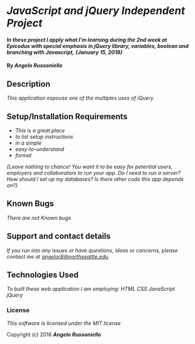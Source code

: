 # _JavaScript and jQuery Independent Project_

#### _In these project I apply what I'm learning during the 2nd week at Epicodus with special emphasis in jQuery library, variables, boolean and branching with Javascript, {January 15, 2018}_

#### By _**Angelo Russoniello**_

## Description

_This application espouse one of the multiples uses of iQuery_

## Setup/Installation Requirements

* _This is a great place_
* _to list setup instructions_
* _in a simple_
* _easy-to-understand_
* _format_

_{Leave nothing to chance! You want it to be easy for potential users, employers and collaborators to run your app. Do I need to run a server? How should I set up my databases? Is there other code this app depends on?}_

## Known Bugs

_There are not Known bugs_

## Support and contact details

_If you run into any issues or have questions, ideas or concerns, please contact me at angelor8@northseattle.edu._

## Technologies Used

_To built these web application I am employing:
HTML
CSS
JavaScript
jQuery_

### License

*This software is licensed under the MIT license*

Copyright (c) 2018 **_Angelo Russoniello_**
